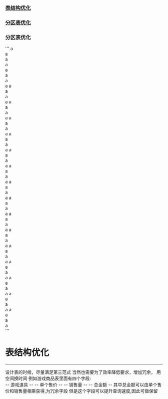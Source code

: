 ### [表结构优化](#表结构优化)
### [分区表优化](#-)
### 分区表优化
'''
a    
a    
a    
a    
a    
a    
a    
a    a    
a    
a    
a    a    
a    
a    
a    a    
a    
a    
a    a    
a    
a    
a    a    
a    
a    
a    a    
a    
a    
a    a    
a    
a    
a    a    
a    
a    
a    a    
a    
a    
a    a    
a    
a    
a    a    
a    
a    
a    a    
a    
a    
a    a    
a    
a    
a    a    
a    
a    
a    a    
a    
a    
a    
'''
# 表结构优化
---------
设计表的时候，尽量满足第三范式
当然也需要为了效率降低要求，增加冗余，
用空间换时间
例如游戏商品表里面有四个字段:  
      -- 游戏道具 -- 
      -- 单个售价 --
      -- 销售量 -- 
      -- 总金额 --
其中总金额可以由单个售价和销售量相乘获得,为冗余字段
但是这个字段可以提升查询速度,因此可做保留













